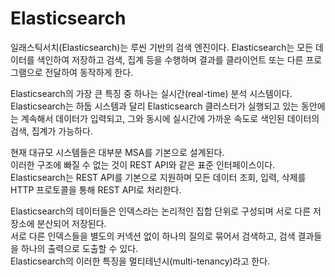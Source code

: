 # Elasticsearch

일래스틱서치(Elasticsearch)는 루씬 기반의 검색 엔진이다.
Elasticsearch는 모든 데이터를 색인하여 저장하고 검색, 집계 등을 수행하며 결과를 클라이언트 또는 다른 프로그램으로 전달하여 동작하게 한다.

Elasticsearch의 가장 큰 특징 중 하나는 실시간(real-time) 분석 시스템이다.  
Elasticsearch는 하둡 시스템과 달리 Elasticsearch 클러스터가 실행되고 있는 동안에는 계속해서 데이터가 입력되고, 그와 동시에 실시간에 가까운 속도로 색인된 데이터의 검색, 집계가 가능하다.

현재 대규모 시스템들은 대부분 MSA를 기본으로 설계된다.  
이러한 구조에 빠질 수 없는 것이 REST API와 같은 표준 인터페이스이다.  
Elasticsearch는 REST API를 기본으로 지원하며 모든 데이터 조회, 입력, 삭제를 HTTP 프로토콜을 통해 REST API로 처리한다.

Elasticsearch의 데이터들은 인덱스라는 논리적인 집합 단위로 구성되며 서로 다른 저장소에 분산되어 저장된다.  
서로 다른 인덱스들을 별도의 커넥션 없이 하나의 질의로 묶어서 검색하고, 검색 결과들을 하나의 출력으로 도출할 수 있다.  
Elasticsearch의 이러한 특징을 멀티테넌시(multi-tenancy)라고 한다.